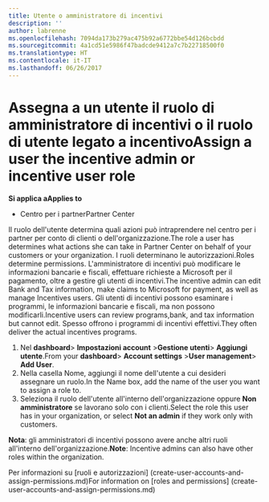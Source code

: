 ```yaml
---
title: Utente o amministratore di incentivi
description: ''
author: labrenne
ms.openlocfilehash: 7094da173b279ac475b92a6772bbe54d126bcbdd
ms.sourcegitcommit: 4a1cd51e5986f47badcde9412a7c7b22718500f0
ms.translationtype: HT
ms.contentlocale: it-IT
ms.lasthandoff: 06/26/2017
---
```

# <a name="assign-a-user-the-incentive-admin-or-incentive-user-role"></a><span data-ttu-id="3efb7-102">Assegna a un utente il ruolo di amministratore di incentivi o il ruolo di utente legato a incentivo</span><span class="sxs-lookup"><span data-stu-id="3efb7-102">Assign a user the incentive admin or incentive user role</span></span>

**<span data-ttu-id="3efb7-103">Si applica a</span><span class="sxs-lookup"><span data-stu-id="3efb7-103">Applies to</span></span>**

-  <span data-ttu-id="3efb7-104">Centro per i partner</span><span class="sxs-lookup"><span data-stu-id="3efb7-104">Partner Center</span></span>

<span data-ttu-id="3efb7-105">Il ruolo dell'utente determina quali azioni può intraprendere nel centro per i partner per conto di clienti o dell'organizzazione.</span><span class="sxs-lookup"><span data-stu-id="3efb7-105">The role a user has determines what actions she can take in Partner Center on behalf of your customers or your organization.</span></span>  <span data-ttu-id="3efb7-106">I ruoli determinano le autorizzazioni.</span><span class="sxs-lookup"><span data-stu-id="3efb7-106">Roles determine permissions.</span></span> <span data-ttu-id="3efb7-107">L'amministratore di incentivi può modificare le informazioni bancarie e fiscali, effettuare richieste a Microsoft per il pagamento, oltre a gestire gli utenti di incentivi.</span><span class="sxs-lookup"><span data-stu-id="3efb7-107">The incentive admin can edit Bank and Tax information, make claims to Microsoft for payment, as well as manage Incentives users.</span></span> <span data-ttu-id="3efb7-108">Gli utenti di incentivi possono esaminare i programmi, le informazioni bancarie e fiscali, ma non possono modificarli.</span><span class="sxs-lookup"><span data-stu-id="3efb7-108">Incentive users can review programs,bank, and tax information but cannot edit.</span></span> <span data-ttu-id="3efb7-109">Spesso offrono i programmi di incentivi effettivi.</span><span class="sxs-lookup"><span data-stu-id="3efb7-109">They often deliver the actual incentives programs.</span></span>

1.  <span data-ttu-id="3efb7-110">Nel **dashboard**> **Impostazioni account** >**Gestione utenti**> **Aggiungi utente**.</span><span class="sxs-lookup"><span data-stu-id="3efb7-110">From your **dashboard**> **Account settings** >**User management**> **Add User**.</span></span>
2.  <span data-ttu-id="3efb7-111">Nella casella Nome, aggiungi il nome dell'utente a cui desideri assegnare un ruolo.</span><span class="sxs-lookup"><span data-stu-id="3efb7-111">In the Name box, add the name of the user you want to assign a role to.</span></span>  
3.  <span data-ttu-id="3efb7-112">Seleziona il ruolo dell'utente all'interno dell'organizzazione oppure **Non amministratore** se lavorano solo con i clienti.</span><span class="sxs-lookup"><span data-stu-id="3efb7-112">Select the role this user has in your organization, or select **Not an admin** if they work only with customers.</span></span>

 <span data-ttu-id="3efb7-113">**Nota**: gli amministratori di incentivi possono avere anche altri ruoli all'interno dell'organizzazione.</span><span class="sxs-lookup"><span data-stu-id="3efb7-113">**Note**: Incentive admins can also have other roles within the organization.</span></span>   
    
<span data-ttu-id="3efb7-114">Per informazioni su [ruoli e autorizzazioni] (create-user-accounts-and-assign-permissions.md)</span><span class="sxs-lookup"><span data-stu-id="3efb7-114">For information on [roles and permissions] (create-user-accounts-and-assign-permissions.md)</span></span>